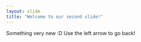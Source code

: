 ```yaml
---
layout: slide
title: "Welcome to our second slide!"
---
```

Something very new :D
Use the left arrow to go back!
